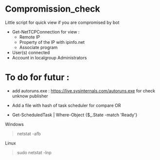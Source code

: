 # Compromission_check

Little script for quick view if you are compromised by bot

* Get-NetTCPConnection for view : 
  * Remote IP 
  * Property of the IP with ipinfo.net 
  * Associate program
* User(s) connected
* Account in localgroup Administrators


# To do for futur :
* add autoruns.exe : https://live.sysinternals.com/autoruns.exe for check unknow publisher

* Add a file with hash of task scheduler for compare
OR
* Get-ScheduledTask | Where-Object {$_.State -match 'Ready'} 

Windows
>  netstat -afb

Linux
> sudo netstat -lnp
